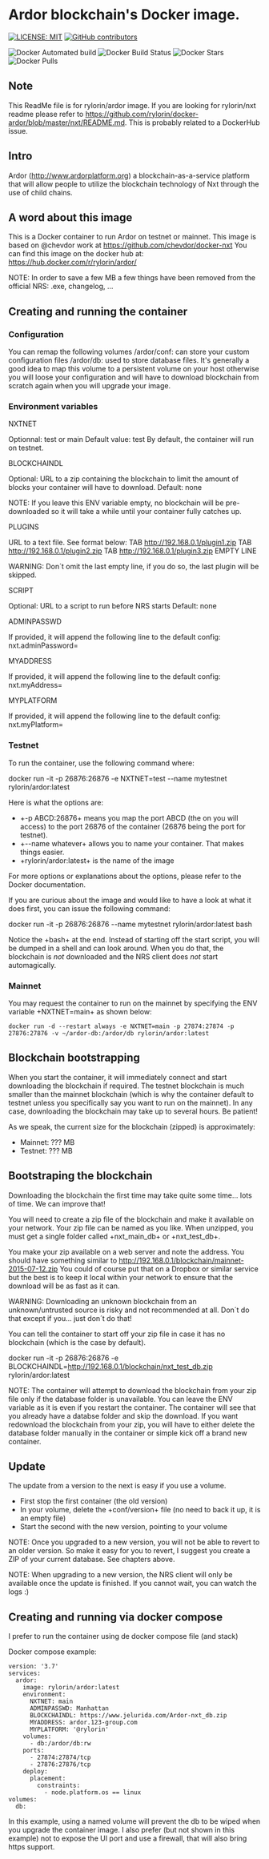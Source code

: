 # Ardor blockchain's Docker image.

[![LICENSE: MIT](https://img.shields.io/github/license/rylorin/docker-ardor)](https://raw.githubusercontent.com/rylorin/docker-ardor/master/LICENSE)
[![GitHub contributors](https://img.shields.io/github/contributors/rylorin/docker-ardor)](https://github.com/rylorin/docker-ardor/graphs/contributors)

![Docker Automated build](https://img.shields.io/docker/automated/rylorin/ardor.svg) ![Docker Build Status](https://img.shields.io/docker/build/rylorin/ardor.svg) ![Docker Stars](https://img.shields.io/docker/stars/rylorin/ardor.svg) ![Docker Pulls](https://img.shields.io/docker/pulls/rylorin/ardor.svg)

## Note
This ReadMe file is for rylorin/ardor image.
If you are looking for rylorin/nxt readme please refer to https://github.com/rylorin/docker-ardor/blob/master/nxt/README.md.
This is probably related to a DockerHub issue.

## Intro
Ardor (http://www.ardorplatform.org) a blockchain-as-a-service platform that will allow people to utilize the blockchain technology of Nxt through the use of child chains.

## A word about this image
This is a Docker container to run Ardor on testnet or mainnet. This image is based on @chevdor work at https://github.com/chevdor/docker-nxt
You can find this image on the docker hub at: https://hub.docker.com/r/rylorin/ardor/

NOTE: In order to save a few MB a few things have been removed from the official NRS: .exe, changelog, ...

## Creating and running the container

### Configuration

You can remap the following volumes
/ardor/conf: can store your custom configuration files
/ardor/db: used to store database files. It's generally a good idea to map this volume to a persistent volume on your host otherwise you will loose your configuration and will have to download blockchain from scratch again when you will upgrade your image.

### Environment variables

NXTNET

Optionnal: test or main
Default value: test
By default, the container will run on testnet.

BLOCKCHAINDL

Optional: URL to a zip containing the blockchain to limit the amount of blocks your container will have to download.
Default: none

NOTE: If you leave this ENV variable empty, no blockchain will be pre-downloaded so it will take a while until your container fully catches up.

PLUGINS

URL to a text file. See format below:
<sha256> TAB http://192.168.0.1/plugin1.zip
<sha256> TAB http://192.168.0.1/plugin2.zip
<sha256> TAB http://192.168.0.1/plugin3.zip
EMPTY LINE

WARNING: Don´t omit the last empty line, if you do so, the last plugin will be skipped.

SCRIPT

Optional: URL to a script to run before NRS starts
Default: none

ADMINPASSWD

If provided, it will append the following line to the default config:
   nxt.adminPassword=<your pick>

MYADDRESS

If provided, it will append the following line to the default config:
   nxt.myAddress=<your pick>

MYPLATFORM

If provided, it will append the following line to the default config:
   nxt.myPlatform=<your pick>

### Testnet

To run the container, use the following command where:

   docker run -it -p 26876:26876 -e NXTNET=test --name mytestnet rylorin/ardor:latest

Here is what the options are:

* +-p ABCD:26876+ means you map the port ABCD (the on you will access) to the port 26876 of the container (26876 being the port for testnet).
* +--name whatever+ allows you to name your container. That makes things easier.
* +rylorin/ardor:latest+ is the name of the image

For more options or explanations about the options, please refer to the Docker documentation.

If you are curious about the image and would like to have a look at what it does first, you can issue the following command:

   docker run -it -p 26876:26876 --name mytestnet rylorin/ardor:latest bash

Notice the +bash+ at the end. Instead of starting off the start script, you will be dumped in a shell and can look around. When you do that, the blockchain is *not* downloaded and the NRS client does *not* start automagically.

### Mainnet

You may request the container to run on the mainnet by specifying the ENV variable +NXTNET=main+ as shown below:

	docker run -d --restart always -e NXTNET=main -p 27874:27874 -p 27876:27876 -v ~/ardor-db:/ardor/db rylorin/ardor:latest

## Blockchain bootstrapping

When you start the container, it will immediately connect and start downloading the blockchain if required. The testnet blockchain is much smaller than the mainnet blockchain (which is why the container default to testnet unless you specifically say you want to run on the mainnet). In any case, downloading the blockchain may take up to several hours. Be patient!

As we speak, the current size for the blockchain (zipped) is approximately:

- Mainnet: ??? MB
- Testnet: ??? MB

## Bootstraping the blockchain
Downloading the blockchain the first time may take quite some time... lots of time.
We can improve that!

You will need to create a zip file of the blockchain and make it available on your network. Your zip file can be named as you like. When unzipped, you must get a single folder called +nxt_main_db+ or +nxt_test_db+.

You make your zip available on a web server and note the address. You should have something similar to http://192.168.0.1/blockchain/mainnet-2015-07-12.zip You could of course put that on a Dropbox or similar service but the best is to keep it local within your network to ensure that the download will be as fast as it can.

WARNING: Downloading an unknown blockchain from an unknown/untrusted source is risky and not recommended at all.
Don´t do that except if you... just don´t do that!

You can tell the container to start off your zip file in case it has no blockchain (which is the case by default).

   docker run -it -p 26876:26876 -e BLOCKCHAINDL=http://192.168.0.1/blockchain/nxt_test_db.zip rylorin/ardor:latest

NOTE: The container will attempt to download the blockchain from your zip file only if the database folder is unavailable.
You can leave the ENV variable as it is even if you restart the container. The container will see that you already have a databse folder and skip the download. If you want redownload the blockchain from your zip, you will have to either delete the database folder manually in the container or simple kick off a brand new container.

## Update

The update from a version to the next is easy if you use a volume.

* First stop the first container (the old version)
* In your volume, delete the +conf/version+ file (no need to back it up, it is an empty file)
* Start the second with the new version, pointing to your volume

NOTE: Once you upgraded to a new version, you will not be able to revert to an older version. So make it easy for you to revert, I suggest you create a ZIP of your current database. See chapters above.

NOTE: When upgrading to a new version, the NRS client will only be available once the update is finished. If you cannot wait, you can watch the logs :)

## Creating and running via docker compose

I prefer to run the container using de docker compose file (and stack)

Docker compose example:

	version: '3.7'
	services:
	  ardor:
	    image: rylorin/ardor:latest
	    environment:
	      NXTNET: main
	      ADMINPASSWD: Manhattan
	      BLOCKCHAINDL: https://www.jelurida.com/Ardor-nxt_db.zip
	      MYADDRESS: ardor.123-group.com
	      MYPLATFORM: '@rylorin'
	    volumes:
	      - db:/ardor/db:rw
	    ports:
	      - 27874:27874/tcp
	      - 27876:27876/tcp
	    deploy:
	      placement:
	        constraints:
	          - node.platform.os == linux
	volumes:
	  db:
  
In this example, using a named volume will prevent the db to be wiped when you upgrade the container image.
I also prefer (but not shown in this example) not to expose the UI port and use a firewall, that will also bring https support.